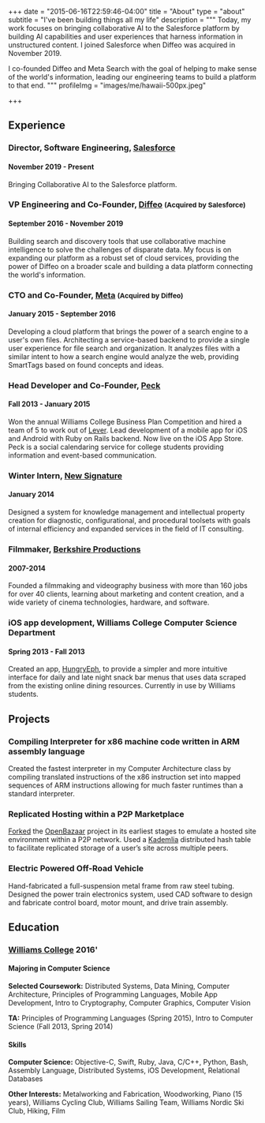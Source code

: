 +++
date = "2015-06-16T22:59:46-04:00"
title = "About"
type = "about"
subtitle = "I've been building things all my life"
description = """
Today, my work focuses on bringing collaborative AI to the Salesforce platform
by building AI capabilities and user experiences that harness information in
unstructured content. I joined Salesforce when Diffeo was acquired in November
2019.

I co-founded Diffeo and Meta Search with the goal of helping to make sense of
the world's information, leading our engineering teams to build a platform to
that end.
"""
profileImg = "images/me/hawaii-500px.jpeg"

+++


## Experience

### Director, Software Engineering, [Salesforce](https://www.salesforce.com/)
#### November 2019 - Present
Bringing Collaborative AI to the Salesforce platform.

### VP Engineering and Co-Founder, [Diffeo](https://diffeo.com) <small>(Acquired by Salesforce)</small>
#### September 2016 - November 2019
Building search and discovery tools that use collaborative machine intelligence
to solve the challenges of disparate data. My focus is on expanding our platform
as a robust set of cloud services, providing the power of Diffeo on a broader
scale and building a data platform connecting the world's information.

### CTO and Co-Founder, [Meta](https://meta.sc) <small>(Acquired by Diffeo)</small>
#### January 2015 - September 2016
Developing a cloud platform that brings the power of a search engine to a user's
own files. Architecting a service-based backend to provide a single user
experience for file search and organization. It analyzes files with a similar
intent to how a search engine would analyze the web, providing SmartTags based
on found concepts and ideas.

### Head Developer and Co-Founder, [Peck](https://itunes.apple.com/tr/app/peck-social-calendaring-event/id912464190)
#### Fall 2013 - January 2015
Won the annual Williams College Business Plan Competition and hired a team of 5
to work out of [Lever](http://www.leverinc.org). Lead development of a mobile
app for iOS and Android with Ruby on Rails backend. Now live on the iOS App
Store. Peck is a social calendaring service for college students providing
information and event-based communication.

### Winter Intern, [New Signature](https://newsignature.com)
#### January 2014
Designed a system for knowledge management and intellectual property creation
for diagnostic, configurational, and procedural toolsets with goals of internal
efficiency and expanded services in the field of IT consulting.

### Filmmaker, [Berkshire Productions](http://berkshireproductions.com/)
#### 2007-2014
Founded a filmmaking and videography business with more than 160 jobs for over
40 clients, learning about marketing and content creation, and a wide variety of
cinema technologies, hardware, and software.

### iOS app development, Williams College Computer Science Department
#### Spring 2013 - Fall 2013
Created an app,
[HungryEph](https://itunes.apple.com/us/app/hungryeph/id440288933), to provide a
simpler and more intuitive interface for daily and late night snack bar menus
that uses data scraped from the existing online dining resources. Currently in
use by Williams students.

## Projects

### Compiling Interpreter for x86 machine code written in ARM assembly language
Created the fastest interpreter in my Computer Architecture class by compiling
translated instructions of the x86 instruction set into mapped sequences of ARM
instructions allowing for much faster runtimes than a standard interpreter.

### Replicated Hosting within a P2P Marketplace
[Forked](https://github.com/kujenga/OpenBazaar) the
[OpenBazaar](https://github.com/OpenBazaar/OpenBazaar) project in its earliest
stages to emulate a hosted site environment within a P2P network. Used a
[Kademlia](http://xlattice.sourceforge.net/components/protocol/kademlia/specs.html)
distributed hash table to facilitate replicated storage of a user’s site across
multiple peers.

### Electric Powered Off-Road Vehicle
Hand-fabricated a full-suspension metal frame from raw steel tubing. Designed
the power train electronics system, used CAD software to design and fabricate
control board, motor mount, and drive train assembly.

## Education

### [Williams College](https://www.google.com/webhp?hl=en#hl=en&q=Williams+College) 2016'

#### Majoring in Computer Science
**Selected Coursework:** Distributed Systems, Data Mining, Computer
Architecture, Principles of Programming Languages, Mobile App Development, Intro
to Cryptography, Computer Graphics, Computer Vision

**TA:** Principles of Programming Languages (Spring 2015), Intro to Computer
Science (Fall 2013, Spring 2014)

#### Skills
**Computer Science:** Objective-C, Swift, Ruby, Java, C/C++, Python, Bash,
Assembly Language, Distributed Systems, iOS Development, Relational Databases

**Other Interests:** Metalworking and Fabrication, Woodworking, Piano (15
years), Williams Cycling Club, Williams Sailing Team, Williams Nordic Ski Club,
Hiking, Film

<script src="//platform.linkedin.com/in.js" type="text/javascript"></script>
<script type="IN/MemberProfile" data-id="https://www.linkedin.com/in/ataylor0123" data-format="inline"></script>

